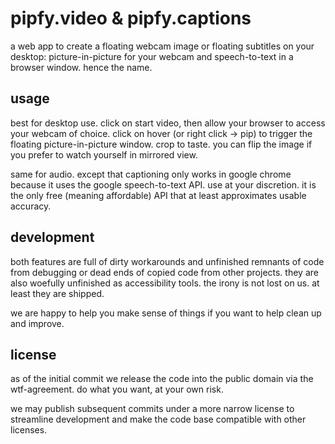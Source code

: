 # pipfy.video & pipfy.captions

a web app to create a floating webcam image or floating subtitles on your desktop: picture-in-picture for your webcam and speech-to-text in a browser window. hence the name.


## usage

best for desktop use. click on start video, then allow your browser to access your webcam of choice. click on hover (or right click -> pip) to trigger the floating picture-in-picture window. crop to taste. you can flip the image if you prefer to watch yourself in mirrored view.

same for audio. except that captioning only works in google chrome because it uses the google speech-to-text API. use at your discretion. it is the only free (meaning affordable) API that at least approximates usable accuracy.


## development

both features are full of dirty workarounds and unfinished remnants of code from debugging or dead ends of copied code from other projects. they are also woefully unfinished as accessibility tools. the irony is not lost on us. at least they are shipped.

we are happy to help you make sense of things if you want to help clean up and improve.


## license

as of the initial commit we release the code into the public domain via the wtf-agreement. do what you want, at your own risk.

we may publish subsequent commits under a more narrow license to streamline development and make the code base compatible with other licenses.
